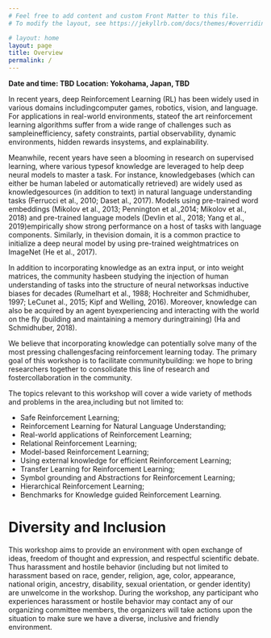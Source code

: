 ```yaml
---
# Feel free to add content and custom Front Matter to this file.
# To modify the layout, see https://jekyllrb.com/docs/themes/#overriding-theme-defaults

# layout: home
layout: page
title: Overview
permalink: /
---
```

**Date and time: TBD**
**Location: Yokohama, Japan, TBD**

In recent years, deep Reinforcement Learning (RL) has been widely used in various domains includingcomputer games, robotics, vision, and language. For applications in real-world environments, stateof the art reinforcement learning algorithms suffer from a wide range of challenges such as sampleinefficiency,  safety constraints,  partial observability,  dynamic environments,  hidden rewards insystems, and explainability. 

Meanwhile, recent years have seen a blooming in research on supervised learning, where various typesof knowledge are leveraged to help deep neural models to master a task. For instance, knowledgebases (which can either be human labeled or automatically retrieved) are widely used as knowledgesources (in addition to text) in natural language understanding tasks (Ferrucci et al., 2010; Daset al., 2017). Models using pre-trained word embeddings (Mikolov et al., 2013; Pennington et al.,2014; Mikolov et al., 2018) and pre-trained language models (Devlin et al., 2018; Yang et al., 2019)empirically show strong performance on a host of tasks with language components. Similarly, in thevision domain, it is a common practice to initialize a deep neural model by using pre-trained weightmatrices on ImageNet (He et al., 2017).

In addition to incorporating knowledge as an extra input, or into weight matrices, the community hasbeen studying the injection of human understanding of tasks into the structure of neural networksas inductive biases for decades (Rumelhart et al., 1988; Hochreiter and Schmidhuber, 1997; LeCunet al., 2015; Kipf and Welling, 2016). Moreover, knowledge can also be acquired by an agent byexperiencing and interacting with the world on the fly (building and maintaining a memory duringtraining) (Ha and Schmidhuber, 2018).

We believe that incorporating knowledge can potentially solve many of the most pressing challengesfacing reinforcement learning today. The primary goal of this workshop is to facilitate communitybuilding:  we  hope  to  bring  researchers  together  to  consolidate  this  line  of  research  and  fostercollaboration in the community. 

The topics relevant to this workshop will cover a wide variety of methods and problems in the area,including but not limited to:
- Safe Reinforcement Learning;
- Reinforcement Learning for Natural Language Understanding;
- Real-world applications of Reinforcement Learning;
- Relational Reinforcement Learning;
- Model-based Reinforcement Learning;
- Using external knowledge for efficient Reinforcement Learning;
- Transfer Learning for Reinforcement Learning;
- Symbol grounding and Abstractions for Reinforcement Learning;
- Hierarchical Reinforcement Learning;
- Benchmarks for Knowledge guided Reinforcement Learning.


# Diversity and Inclusion

This workshop aims to provide an environment with open exchange of ideas, freedom of thought and expression, and respectful scientific debate.
Thus harassment and hostile behavior (including but not limited to harassment based on race, gender, religion, age, color, appearance, national origin, ancestry, disability, sexual orientation, or gender identity) are unwelcome in the workshop. 
During the workshop, any participant who experiences harassment or hostile behavior may contact any of our organizing committee members, the organizers will take actions upon the situation to make sure we have a diverse, inclusive and friendly environment.

